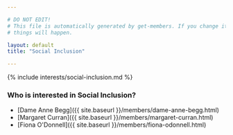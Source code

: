 ```yaml
---

# DO NOT EDIT!
# This file is automatically generated by get-members. If you change it, bad
# things will happen.

layout: default
title: "Social Inclusion"

---
```


{% include interests/social-inclusion.md %}

### Who is interested in Social Inclusion?


* [Dame  Anne Begg]({{ site.baseurl }}/members/dame-anne-begg.html)
* [Margaret Curran]({{ site.baseurl }}/members/margaret-curran.html)
* [Fiona O'Donnell]({{ site.baseurl }}/members/fiona-odonnell.html)
